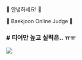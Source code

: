 👋 안녕하세요! 👋


<!--
**HamBeomJoon/HamBeomJoon** is a ✨ _special_ ✨ repository because its `README.md` (this file) appears on your GitHub profile.

Here are some ideas to get you started:

- 🔭 I’m currently working on ...
- 🌱 I’m currently learning ...
- 👯 I’m looking to collaborate on ...
- 🤔 I’m looking for help with ...
- 💬 Ask me about ...
- 📫 How to reach me: ...
- 😄 Pronouns: ...
- Fun fact: ...
-->
📖 Baekjoon Online Judge 📖
 <h3># 티어만 높고 실력은.. ㅠㅠ</h3>
<img align="center" src="http://mazassumnida.wtf/api/v2/generate_badge?boj=qjawnssla1"/>
